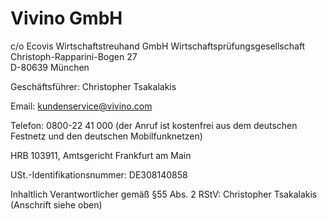 # Vivino GmbH

c/o Ecovis Wirtschaftstreuhand GmbH Wirtschaftsprüfungsgesellschaft  
Christoph-Rapparini-Bogen 27  
D-80639 München  

Geschäftsführer: Christopher Tsakalakis

Email: 	[kundenservice@vivino.com](mailto:kundenservice@vivino.com)

Telefon: 0800-22 41 000 (der Anruf ist kostenfrei aus dem deutschen Festnetz und den deutschen Mobilfunknetzen)

HRB 103911, Amtsgericht Frankfurt am Main

USt.-Identifikationsnummer: DE308140858

 

Inhaltlich Verantwortlicher gemäß §55 Abs. 2 RStV: Christopher Tsakalakis (Anschrift siehe oben)
